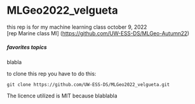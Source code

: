 # MLGeo2022_velgueta
 this rep is for my machine learning class october 9, 2022 \
 [rep Marine class Ml] (https://github.com/UW-ESS-DS/MLGeo-Autumn22)
 ##### favorites topics
 
 
 blabla

 to clone this rep you have to do this:
 ~~~
 git clone https://github.com/UW-ESS-DS/MLGeo2022_velgueta.git
 ~~~
 The licence utilized is MIT because blablabla
